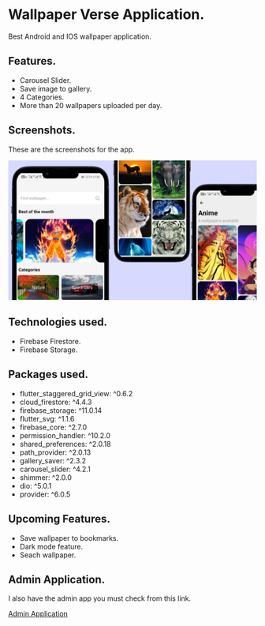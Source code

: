 # Wallpaper Verse Application.

Best Android and IOS wallpaper application.

## Features.

- Carousel Slider.
- Save image to gallery.
- 4 Categories.
- More than 20 wallpapers uploaded per day.

## Screenshots.

These are the screenshots for the app.

<img src='screenshots/screenshot1.jpg'>

## Technologies used.

- Firebase Firestore.
- Firebase Storage.

## Packages used.

- flutter_staggered_grid_view: ^0.6.2
- cloud_firestore: ^4.4.3
- firebase_storage: ^11.0.14
- flutter_svg: ^1.1.6
- firebase_core: ^2.7.0
- permission_handler: ^10.2.0
- shared_preferences: ^2.0.18
- path_provider: ^2.0.13
- gallery_saver: ^2.3.2
- carousel_slider: ^4.2.1
- shimmer: ^2.0.0
- dio: ^5.0.1
- provider: ^6.0.5

## Upcoming Features.

- Save wallpaper to bookmarks.
- Dark mode feature.
- Seach wallpaper.

## Admin Application.

I also have the admin app you must check from this link.

[Admin Application](https://github.com/KarlMathuthu/Wallpaper-verse-admin.git)
